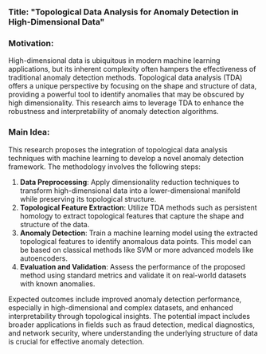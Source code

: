 ### Title: "Topological Data Analysis for Anomaly Detection in High-Dimensional Data"

### Motivation:
High-dimensional data is ubiquitous in modern machine learning applications, but its inherent complexity often hampers the effectiveness of traditional anomaly detection methods. Topological data analysis (TDA) offers a unique perspective by focusing on the shape and structure of data, providing a powerful tool to identify anomalies that may be obscured by high dimensionality. This research aims to leverage TDA to enhance the robustness and interpretability of anomaly detection algorithms.

### Main Idea:
This research proposes the integration of topological data analysis techniques with machine learning to develop a novel anomaly detection framework. The methodology involves the following steps:

1. **Data Preprocessing**: Apply dimensionality reduction techniques to transform high-dimensional data into a lower-dimensional manifold while preserving its topological structure.
2. **Topological Feature Extraction**: Utilize TDA methods such as persistent homology to extract topological features that capture the shape and structure of the data.
3. **Anomaly Detection**: Train a machine learning model using the extracted topological features to identify anomalous data points. This model can be based on classical methods like SVM or more advanced models like autoencoders.
4. **Evaluation and Validation**: Assess the performance of the proposed method using standard metrics and validate it on real-world datasets with known anomalies.

Expected outcomes include improved anomaly detection performance, especially in high-dimensional and complex datasets, and enhanced interpretability through topological insights. The potential impact includes broader applications in fields such as fraud detection, medical diagnostics, and network security, where understanding the underlying structure of data is crucial for effective anomaly detection.